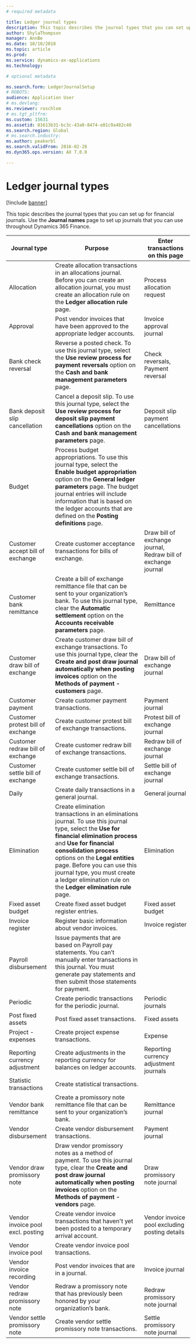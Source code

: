 ```yaml
---
# required metadata

title: Ledger journal types
description: This topic describes the journal types that you can set up for financial journals.
author: ShylaThompson
manager: AnnBe
ms.date: 10/10/2018
ms.topic: article
ms.prod: 
ms.service: dynamics-ax-applications
ms.technology: 

# optional metadata

ms.search.form: LedgerJournalSetup
# ROBOTS: 
audience: Application User
# ms.devlang: 
ms.reviewer: roschlom
# ms.tgt_pltfrm: 
ms.custom: 15631
ms.assetid: 81613b31-bc3c-43a0-8474-e01c9a482c40
ms.search.region: Global
# ms.search.industry: 
ms.author: peakerbl
ms.search.validFrom: 2016-02-28
ms.dyn365.ops.version: AX 7.0.0

---
```


# Ledger journal types

[!include [banner](../includes/banner.md)]

This topic describes the journal types that you can set up for financial journals. Use the **Journal names** page to set up journals that you can use throughout Dynamics 365 Finance.

| Journal type                      | Purpose                       | Enter transactions on this page                                |
|-----------------------------------|-------------------------------|----------------------------------------------------------------|
| Allocation                        | Create allocation transactions in an allocations journal. Before you can create an allocation journal, you must create an allocation rule on the **Ledger allocation rule** page.      | Process allocation request             |
| Approval                          | Post vendor invoices that have been approved to the appropriate ledger accounts.  | Invoice approval journal                                       |
| Bank check reversal               | Reverse a posted check. To use this journal type, select the **Use review process for payment reversals** option on the **Cash and bank management parameters** page.   | Check reversals, Payment reversal                   |
| Bank deposit slip cancellation    | Cancel a deposit slip. To use this journal type, select the **Use review process for deposit slip payment cancellations** option on the **Cash and bank management parameters** page.   | Deposit slip payment cancellations            |
| Budget                            | Process budget appropriations. To use this journal type, select the **Enable budget appropriation** option on the **General ledger parameters** page. The budget journal entries will include information that is based on the ledger accounts that are defined on the **Posting definitions** page.                                                        |                                                                |
| Customer accept bill of exchange  | Create customer acceptance transactions for bills of exchange.             | Draw bill of exchange journal, Redraw bill of exchange journal |
| Customer bank remittance          | Create a bill of exchange remittance file that can be sent to your organization’s bank. To use this journal type, clear the **Automatic settlement** option on the **Accounts** **receivable parameters** page.            | Remittance                                                     |
| Customer draw bill of exchange    | Create customer draw bill of exchange transactions. To use this journal type, clear the **Create and post draw journal automatically when posting invoices** option on the **Methods of payment - customers** page.   | Draw bill of exchange journal                                  |
| Customer payment                  | Create customer payment transactions.                             | Payment journal             |
| Customer protest bill of exchange | Create customer protest bill of exchange transactions.                    | Protest bill of exchange journal                               |
| Customer redraw bill of exchange  | Create customer redraw bill of exchange transactions.                     | Redraw bill of exchange journal                                |
| Customer settle bill of exchange  | Create customer settle bill of exchange transactions.                       | Settle bill of exchange journal                                |
| Daily                             | Create daily transactions in a general journal.                          | General journal                                                |
| Elimination                       | Create elimination transactions in an eliminations journal. To use this journal type, select the **Use for financial elimination process** and **Use for financial consolidation process** options on the **Legal entities** page. Before you can use this journal type, you must create a ledger elimination rule on the **Ledger elimination rule** page. | Elimination                                                    |
| Fixed asset budget                | Create fixed asset budget register entries.                                                                                                                                                                                                                                                                                                                 | Fixed asset budget                                             |
| Invoice register                  | Register basic information about vendor invoices.                                                                                                                                                                                                                                                                                                           | Invoice register                                               |
| Payroll disbursement              | Issue payments that are based on Payroll pay statements. You can’t manually enter transactions in this journal. You must generate pay statements and then submit those statements for payment.                                                                                                                                                              |                                                                |
| Periodic                          | Create periodic transactions for the periodic journal.                                                                                                                                                                                                                                                                                                      | Periodic journals                                              |
| Post fixed assets                 | Post fixed asset transactions.                                                                                                                                                                                                                                                                                                                              | Fixed assets                                                   |
| Project - expenses                | Create project expense transactions.                                                                                                                                                                                                                                                                                                                        | Expense                                                        |
| Reporting currency adjustment     | Create adjustments in the reporting currency for balances on ledger accounts.               | Reporting currency adjustment journals                         |
| Statistic transactions            | Create statistical transactions.                                                                                                                                                                                                                                                                                                                            |                                                                |
| Vendor bank remittance            | Create a promissory note remittance file that can be sent to your organization’s bank.                                                                                                                                                                                                                                                                      | Remittance journal                                             |
| Vendor disbursement               | Create vendor disbursement transactions.                                                                                                                                                                                                                                                                                                                    | Payment journal                                                |
| Vendor draw promissory note       | Draw vendor promissory notes as a method of payment. To use this journal type, clear the **Create and post draw journal automatically when posting invoices** option on the **Methods of payment - vendors** page.                                                                                                                                          | Draw promissory note journal                                   |
| Vendor invoice pool excl. posting | Create vendor invoice transactions that haven't yet been posted to a temporary arrival account.                                                                                                                                                                                                                                                             | Vendor invoice pool excluding posting details                  |
| Vendor invoice pool               | Create vendor invoice pool transactions.                                                                                                                                                                                                                                                                                                                    |                                                                |
| Vendor invoice recording          | Post vendor invoices that are in a journal.                                                                                                                                                                                                                                                                                                                 | Invoice journal                                                |
| Vendor redraw promissory note     | Redraw a promissory note that has previously been honored by your organization’s bank.                                                                                                                                                                                                                                                                      | Redraw promissory note journal                                 |
| Vendor settle promissory note     | Create vendor settle promissory note transactions.                                                                                                                                                                                                                                                                                                          | Settle promissory note journal                                 |





